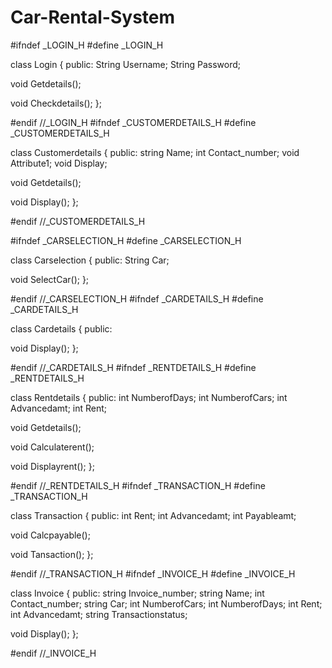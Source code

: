 # Car-Rental-System
#ifndef _LOGIN_H
#define _LOGIN_H

class Login {
public: 
    String Username;
    String Password;
    
void Getdetails();
    
void Checkdetails();
};

#endif //_LOGIN_H
#ifndef _CUSTOMERDETAILS_H
#define _CUSTOMERDETAILS_H

class Customerdetails {
public: 
    string Name;
    int Contact_number;
    void Attribute1;
    void Display;
    
void Getdetails();
    
void Display();
};

#endif //_CUSTOMERDETAILS_H

#ifndef _CARSELECTION_H
#define _CARSELECTION_H

class Carselection {
public: 
    String Car;
    
void SelectCar();
};

#endif //_CARSELECTION_H
#ifndef _CARDETAILS_H
#define _CARDETAILS_H

class Cardetails {
public: 
    
void Display();
};

#endif //_CARDETAILS_H
#ifndef _RENTDETAILS_H
#define _RENTDETAILS_H

class Rentdetails {
public: 
    int NumberofDays;
    int NumberofCars;
    int Advancedamt;
    int Rent;
    
void Getdetails();
    
void Calculaterent();
    
void Displayrent();
};

#endif //_RENTDETAILS_H
#ifndef _TRANSACTION_H
#define _TRANSACTION_H

class Transaction {
public: 
    int Rent;
    int Advancedamt;
    int Payableamt;
    
void Calcpayable();
    
void Tansaction();
};

#endif //_TRANSACTION_H
#ifndef _INVOICE_H
#define _INVOICE_H

class Invoice {
public: 
    string Invoice_number;
    string Name;
    int Contact_number;
    string Car;
    int NumberofCars;
    int NumberofDays;
    int Rent;
    int Advancedamt;
    string Transactionstatus;
    
void Display();
};

#endif //_INVOICE_H

